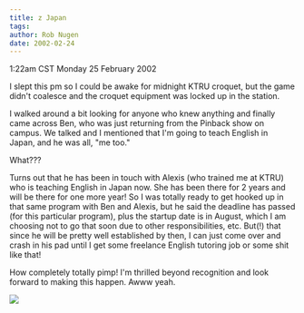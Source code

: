 ```yaml
---
title: z Japan
tags: 
author: Rob Nugen
date: 2002-02-24
---
```


<title></title>
<p class=date>1:22am CST Monday 25 February 2002</p>

<p>I slept this pm so I could be awake for midnight KTRU croquet, but
the game didn't coalesce and the croquet equipment was locked up in
the station.</p>

<p>I walked around a bit looking for anyone who knew anything and
finally came across Ben, who was just returning from the Pinback show
on campus.  We talked and I mentioned that I'm going to teach English
in Japan, and he was all, "me too."</p>

<p>What???</p>

<p>Turns out that he has been in touch with Alexis (who trained me at
KTRU) who is teaching English in Japan now.  She has been there for 2
years and will be there for one more year!  So I was totally ready to
get hooked up in that same program with Ben and Alexis, but he said
the deadline has passed (for this particular program), plus the
startup date is in August, which I am choosing not to go that soon due
to other responsibilities, etc.   But(!) that since he will be pretty
well established by then, I can just come over and crash in his pad
until I get some freelance English tutoring job or some shit like
that!</p>

<p>How completely totally pimp!  I'm thrilled beyond recognition and
look forward to making this happen.  Awww yeah.</p>

<p><img src='/images/rob/wL-ROB.gif'/></p>

